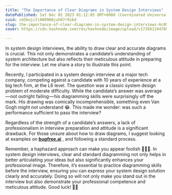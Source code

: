 ```yaml
---
title: "The Importance of Clear Diagrams in System Design Interviews"
datePublished: Sat Dec 02 2023 01:12:05 GMT+0000 (Coordinated Universal Time)
cuid: cm5bujifi000908juh07r9ibd
slug: the-importance-of-clear-diagrams-in-system-design-interviews-6c096ea9adcd
cover: https://cdn.hashnode.com/res/hashnode/image/upload/v1735611947899/e64c13db-4ab8-40ba-9e96-ce65106537ad.png

---
```


In system design interviews, the ability to draw clear and accurate diagrams is crucial. This not only demonstrates a candidate’s understanding of system architecture but also reflects their meticulous attitude in preparing for the interview. Let me share a story to illustrate this point.

Recently, I participated in a system design interview at a major tech company, competing against a candidate with 10 years of experience at a big tech firm, at the L6 level. The question was a classic system design problem of moderate difficulty. While the candidate’s answer was average — not outright failing — his diagramming skills were surprisingly off the mark. His drawing was comically incomprehensible, something even Van Gogh might not understand 😂. This made me wonder: was such a performance sufficient to pass the interview?

Regardless of the strength of a candidate’s answers, a lack of professionalism in interview preparation and attitude is a significant drawback. For those unsure about how to draw diagrams, I suggest looking at examples on [**bugfree.ai**](http://bugfree.ai) , and following a standard process.

Remember, a haphazard approach can make you appear foolish 🐯🤦‍♂️. In system design interviews, clear and standard diagramming not only helps in better articulating your ideas but also significantly enhances your professional image. Therefore, it’s essential to practice diagramming skills before the interview, ensuring you can express your system design solution clearly and accurately. Doing so will not only make you stand out in the interview but also demonstrate your professional competence and meticulous attitude. Good luck! 💪🌟